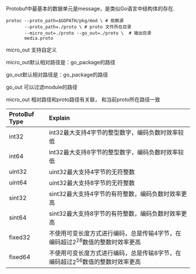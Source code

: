 Protobuf中最基本的数据单元是message，是类似Go语言中结构体的存在.



```
protoc --proto_path=$GOPATH/pkg/mod \ # 依赖源
       --proto_path=./proto \ # proto 文件所在目录
       --micro_out=./proto --go_out=./proto \  # 输出目录
       media.proto
```



micro_out 支持自定义

micro_out默认相对路径是：go_package的路径

go_out默认相对路径是：go_package的路径

go_out 可以过滤module的路径

micro_out 相对路径和proto路径有关联， 和当前proto所在路径一致



| ProtoBuf Type | Explain                                                      |
| :------------ | :----------------------------------------------------------- |
| int32         | int32最大支持4字节的整型数字，编码负数时效率较低             |
| int64         | int32最大支持8字节的整型数字，编码负数时效率较低             |
| uint32        | uint32最大支持4字节的无符整数                                |
| uint64        | uint32最大支持8字节的无符整数                                |
| sint32        | sint32最大支持4字节的有符整数，编码负数时效率更高            |
| sint64        | sint32最大支持8字节的有符整数，编码负数时效率更高            |
| fixed32       | 不使用可变长度方式进行编码，总是传输4字节，在编码超过$2^{28}$数值的整数时效率更高 |
| fixed64       | 不使用可变长度方式进行编码，总是传输8字节，在编码超过$2^{56}$数值的整数时效率更高 |
